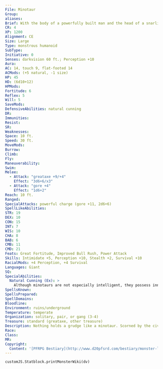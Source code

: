 ```yaml
---
File: Minotaur
Group: 
aliases: 
Brief: With the body of a powerfully built man and the head of a snarling bull, this creature stomps its hooves as if preparing to charge.
CR: 4
XP: 1200
Alignment: CE
Size: Large
Type: monstrous humanoid
SubType: 
Initiative: 0
Senses: darkvision 60 ft.; Perception +10
Aura: 
AC: 14, touch 9, flat-footed 14
ACMods: (+5 natural, -1 size)
HP: 45
HD: (6d10+12)
HPMods: 
Fortitude: 6
Reflex: 5
Will: 5
SaveMods: 
DefensiveAbilities: natural cunning
DR: 
Immunities: 
Resist: 
SR: 
Weaknesses: 
Space: 10 ft.
Speed: 30 ft.
MoveMods: 
Burrow: 
Climb: 
Fly: 
Maneuverability: 
Swim: 
Melee: 
  - Attack: "greataxe +9/+4"
    Effect: "3d6+6/x3"
  - Attack: "gore +4"
    Effect: "1d6+2"
Reach: 10 ft.
Ranged: 
SpecialAttacks: powerful charge (gore +11, 2d6+6)
SpellLikeAbilities: 
STR: 19
DEX: 10
CON: 15
INT: 7
WIS: 10
CHA: 8
BAB: 6
CMB: 11
CMD: 21
Feats: Great Fortitude, Improved Bull Rush, Power Attack
Skills: Intimidate +5, Perception +10, Stealth +2, Survival +10
RacialMods: +4 Perception, +4 Survival
Languages: Giant
SQ: 
SpecialAbilities:
  Natural Cunning (Ex): >
    Although minotaurs are not especially intelligent, they possess innate cunning and logical ability. This gives them immunity to maze spells and prevents them from ever becoming lost. Further, they are never caught flat-footed.
SpellsKnown: 
SpellsPrepared: 
SpellDomains: 
Bloodline: 
Environment: ruins/underground
Temperature: temperate
Organization: solitary, pair, or gang (3-4)
Treasure: standard (greataxe, other treasure)
Description: Nothing holds a grudge like a minotaur. Scorned by the civilized races centuries ago and born from a deif ic curse, minotaurs have hunted, slain, and devoured lesser humanoids in retribution for real or imagined slights for as long as anyone can remember. Many cultures have legends of how the first minotaurs were created by vengeful or slighted gods who punished humans by twisting their forms, robbing them of their intellects and beauty, and giving them the heads of bulls. Yet most modern minotaurs hold these legends in contempt and believe that they are not divine mockeries but divine paragons created by a potent and cruel demon lord named Baphomet. The traditional minotaur's lair is a maze, be it a legitimate labyrinth constructed to baff le and confuse, an accidental one such as a city sewer system, or a naturally occurring one such as a tangle of caverns and other underground passageways. Employing their innate cunning, minotaurs use their maze lairs to vex unwary foes who seek them out or who simply stumble into the lairs and become lost, slowly hunting the intruders as they try in vain to find a way out. Only when despair has truly set in does the minotaur move in to strike at its lost victims. When dealing with a group, minotaurs often let one creature escape, to spread the tale of horror and lure others to their mazes in hope of slaying the beasts. Of course, to minotaurs, these would-be heroes make for delicious meals. Minotaurs might also be found in the employ of a more powerful monster or evil creature, serving it so long as they can still hunt and dine as they please. Usually this means guarding some powerful object or valuable location, but it can also be a sort of mercenary work, hunting down the foes of its master. Minotaurs are relatively straightforward combatants, using their horns to horribly gore the nearest living creature when combat begins.
Race: 
Class: 
MR: 
Copyright:
  Content: '[PFRPG Bestiary](http://www.d20pfsrd.com/bestiary/monster-listings/monstrous-humanoids/minotaur)'
---
```

```dataviewjs
customJS.Statblock.printMonsterWiki(dv)
```
